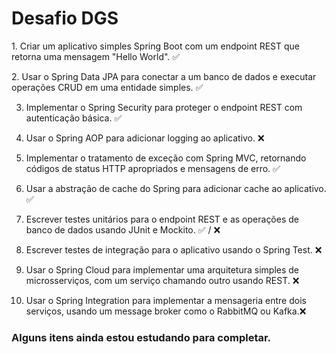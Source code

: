 # Desafio DGS

1. Criar um aplicativo simples Spring Boot com um endpoint REST que retorna uma mensagem "Hello World". ✅

2. Usar o Spring Data JPA para conectar a um banco de dados e executar operações CRUD em uma entidade simples. ✅

3. Implementar o Spring Security para proteger o endpoint REST com autenticação básica. ✅

4. Usar o Spring AOP para adicionar logging ao aplicativo. ❌

5. Implementar o tratamento de exceção com Spring MVC, retornando códigos de status HTTP apropriados e mensagens de erro. ✅

6. Usar a abstração de cache do Spring para adicionar cache ao aplicativo. ✅

7. Escrever testes unitários para o endpoint REST e as operações de banco de dados usando JUnit e Mockito. ✅ / ❌

8. Escrever testes de integração para o aplicativo usando o Spring Test. ❌

9. Usar o Spring Cloud para implementar uma arquitetura simples de microsserviços, com um serviço chamando outro usando REST. ❌

10. Usar o Spring Integration para implementar a mensageria entre dois serviços, usando um message broker como o RabbitMQ ou Kafka.❌


### Alguns itens ainda estou estudando para completar.
